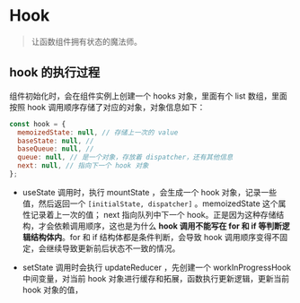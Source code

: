 # Hook

> 让函数组件拥有状态的魔法师。

## hook 的执行过程

组件初始化时，会在组件实例上创建一个 hooks 对象，里面有个 list 数组，里面按照 hook 调用顺序存储了对应的对象，对象信息如下：

```js
const hook = {
  memoizedState: null, // 存储上一次的 value
  baseState: null, //
  baseQueue: null, //
  queue: null, // 是一个对象，存放着 dispatcher，还有其他信息
  next: null, // 指向下一个 hook 对象
};
```

- useState 调用时，执行 mountState ，会生成一个 hook 对象，记录一些值，然后返回一个 `[initialState, dispatcher]` 。memoizedState 这个属性记录着上一次的值； next 指向队列中下一个 hook。正是因为这种存储结构，才会依赖调用顺序，这也是为什么 **hook 调用不能写在 for 和 if 等判断逻辑结构体内**。for 和 if 结构体都是条件判断，会导致 hook 调用顺序变得不固定，会继续导致更新前后状态不一致的情况。

- setState 调用时会执行 updateReducer ，先创建一个 workInProgressHook 中间变量，对当前 hook 对象进行缓存和拓展，函数执行更新逻辑，更新当前 hook 对象的值，
